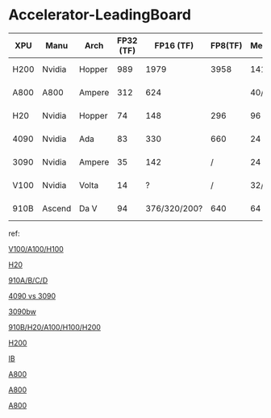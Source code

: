 # Accelerator-LeadingBoard

| XPU  | Manu   | Arch   | FP32 (TF) | FP16 (TF)    | FP8(TF) | Memory(GB) | Memroy BW(TB/s) | Inter-Card BW(GB/s)                | PCIe |
| ---- | ------ | ------ | --------- | ------------ | ------- | ---------- | --------------- | ---------------------------------- | ---- |
| H200 | Nvidia | Hopper | 989       | 1979         | 3958    | 141        | 4.8             | 64(PCIe)/400Gb(ib-cx7)/900(NVLink) | Gen5 |
| A800 | A800   | Ampere | 312       | 624          |         | 40/80      | 1.88            | 64(PCIe)/400Gb(ib-cx7)/400(NVLink) | Gen4 |
| H20  | Nvidia | Hopper | 74        | 148          | 296     | 96         | 4.0             | 64(PCIe)/400Gb(ib-cx7)/900(NVLink) | Gen5 |
| 4090 | Nvidia | Ada    | 83        | 330          | 660     | 24         | 1 (DDR6)        | 32(PCIe)/400Gb(ib-cx7)/            | Gen4 |
| 3090 | Nvidia | Ampere | 35        | 142          | /       | 24         | 0.87(900GB)     | 32(PCIe)/400Gb(ib-cx7)/            | Gen4 |
| V100 | Nvidia | Volta  | 14        | ?            | /       | 32/16      | 0.87(900GB)     | 32(PCIe)/400Gb(ib-cx7)/            | Gen4 |
| 910B | Ascend | Da V   | 94        | 376/320/200? | 640     | 64         | 0.78(800GB)     | 392(HCCL)?/400Gb(ib-cx7)/          | Gen5 |


ref:

[V100/A100/H100](https://www.cnblogs.com/upyun/p/17817417.html)

[H20](https://blog.csdn.net/Jamence/article/details/145801570)

[910A/B/C/D](https://zhuanlan.zhihu.com/p/1901246123114464301)

[4090 vs 3090](https://blog.csdn.net/qq_35082030/article/details/138716559)

[3090bw](https://www.itcreations.com/nvidia-gpu/nvidia-geforce-rtx-3090-gpu)

[910B/H20/A100/H100/H200](https://blog.csdn.net/qq_42068614/article/details/146016873)

[H200](https://nvdam.widen.net/s/nb5zzzsjdf/hpc-datasheet-sc23-h200-datasheet-3002446)

[IB](https://zhuanlan.zhihu.com/p/673903240)

[A800](https://www.nvidia.com/zh-tw/products/workstations/a800/)

[A800](https://blog.csdn.net/sinat_39620217/article/details/135916437?spm=1001.2101.3001.6650.2&utm_medium=distribute.pc_relevant.none-task-blog-2%7Edefault%7EBlogCommendFromBaidu%7EPaidSort-2-135916437-blog-146016873.235%5Ev43%5Econtrol&depth_1-utm_source=distribute.pc_relevant.none-task-blog-2%7Edefault%7EBlogCommendFromBaidu%7EPaidSort-2-135916437-blog-146016873.235%5Ev43%5Econtrol&utm_relevant_index=4)

[A800](https://resources.nvidia.com/en-us-briefcase-for-datasheets/proviz-a800-40gb-dat?ncid=no-ncid)

